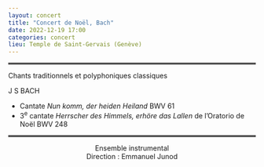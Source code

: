 ```yaml
---
layout: concert
title: "Concert de Noël, Bach"
date: 2022-12-19 17:00
categories: concert
lieu: Temple de Saint-Gervais (Genève)
---
```



<hr style="border-top: 3px double #8c8b8b"/>

Chants traditionnels et polyphoniques classiques

J S BACH

- Cantate _Nun komm, der heiden Heiland_ BWV 61
- 3<sup>e</sup> cantate _Herrscher des Himmels, erhöre das Lallen_ de l’Oratorio de Noël BWV 248

<hr style="border-top: 3px double #8c8b8b"/>

<p style="text-align: center">
Ensemble instrumental<br/>
Direction : Emmanuel Junod
</p>

